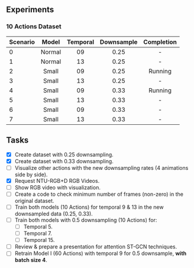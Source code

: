 ## Experiments

### 10 Actions Dataset

| **Scenario** | **Model** | **Temporal** | **Downsample** | **Completion** |
| :------ | :------: | :------: | :------: | :------: |
| 0 | Normal | 09 | 0.25 | - |  
| 1 | Normal | 13 | 0.25 | - |  
| 2 | Small | 09 | 0.25 | Running |  
| 3 | Small | 13 | 0.25 | - |  
| 4 | Small | 09 | 0.33 | Running |  
| 5 | Small | 13 | 0.33 | - |  
| 6 | Small | 09 | 0.33 | - |  
| 7 | Small | 13 | 0.33 | - |  

## Tasks
- [x] Create dataset with 0.25 downsampling.
- [x] Create dataset with 0.33 downsampling.
- [ ] Visualize other actions with the new downsampling rates (4 animations side by side).
- [x] Request NTU-RGB+D RGB Videos.
- [ ] Show RGB video with visualization.
- [ ] Create a code to check minimum number of frames (non-zero) in the original dataset.
- [ ] Train both models (10 Actions) for temporal 9 & 13 in the new downsampled data (0.25, 0.33).
- [ ] Train both models with 0.5 downsampling (10 Actions) for:
  - [ ] Temporal 5.
  - [ ] Temporal 7.
  - [ ] Temporal 15.
- [ ] Review & prepare a presentation for attention ST-GCN techniques.
- [ ] Retrain Model I (60 Actions) with temporal 9 for 0.5 downsample, **with batch size 4**.
